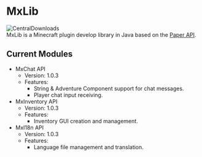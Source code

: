 # MxLib
![CentralDownloads](https://img.shields.io/maven-central/v/io.github.linsminecraftstudio.mxlib/MxLib)  
MxLib is a Minecraft plugin develop library in Java based on the [Paper API](https://github.com/PaperMC/Paper).

## Current Modules
* MxChat API
   * Version: 1.0.3
   * Features:
     - String & Adventure Component support for chat messages.
     - Player chat input receiving.
* MxInventory API
   * Version: 1.0.3
   * Features:
     - Inventory GUI creation and management.
* MxI18n API
   * Version: 1.0.3
   * Features:
     - Language file management and translation.